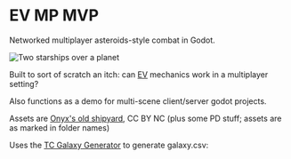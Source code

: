 # EV MP MVP

Networked multiplayer asteroids-style combat in Godot.

![Two starships over a planet](https://raw.githubusercontent.com/EamonnMR/mpevmvp/master/screenshots/two_ringers.png)

Built to sort of scratch an itch: can [EV](http://escape-velocity.games) mechanics work in a multiplayer setting?

Also functions as a demo for multi-scene client/server godot projects.

Assets are [Onyx's old shipyard](https://archive.org/details/onyx_shipyard), CC BY NC (plus some PD stuff; assets are as marked in folder names)

Uses the [TC Galaxy Generator](https://docs.google.com/spreadsheets/d/1kCABkT-AC6aOZoyEoub8jLrZgH8hXkeSQSwmnIXwMX8/edit#gid=1129594990) to generate galaxy.csv: 



